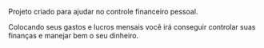 Projeto criado para ajudar no controle financeiro pessoal.

Colocando seus gastos e lucros mensais você irá conseguir controlar suas finanças e manejar bem o seu dinheiro.
